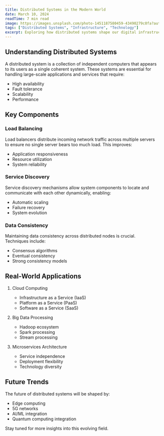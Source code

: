 ```yaml
---
title: Distributed Systems in the Modern World
date: March 10, 2024
readTime: 7 min read
image: https://images.unsplash.com/photo-1451187580459-43490279c0fa?auto=format&fit=crop&q=80&w=800
tags: ["Distributed Systems", "Infrastructure", "Technology"]
excerpt: Exploring how distributed systems shape our digital infrastructure and modern applications.
---
```


## Understanding Distributed Systems

A distributed system is a collection of independent computers that appears to its users as a single coherent system. These systems are essential for handling large-scale applications and services that require:
- High availability
- Fault tolerance
- Scalability
- Performance

## Key Components

### Load Balancing
Load balancers distribute incoming network traffic across multiple servers to ensure no single server bears too much load. This improves:
- Application responsiveness
- Resource utilization
- System reliability

### Service Discovery
Service discovery mechanisms allow system components to locate and communicate with each other dynamically, enabling:
- Automatic scaling
- Failure recovery
- System evolution

### Data Consistency
Maintaining data consistency across distributed nodes is crucial. Techniques include:
- Consensus algorithms
- Eventual consistency
- Strong consistency models

## Real-World Applications

1. Cloud Computing
   - Infrastructure as a Service (IaaS)
   - Platform as a Service (PaaS)
   - Software as a Service (SaaS)

2. Big Data Processing
   - Hadoop ecosystem
   - Spark processing
   - Stream processing

3. Microservices Architecture
   - Service independence
   - Deployment flexibility
   - Technology diversity

## Future Trends

The future of distributed systems will be shaped by:
- Edge computing
- 5G networks
- AI/ML integration
- Quantum computing integration

Stay tuned for more insights into this evolving field.
